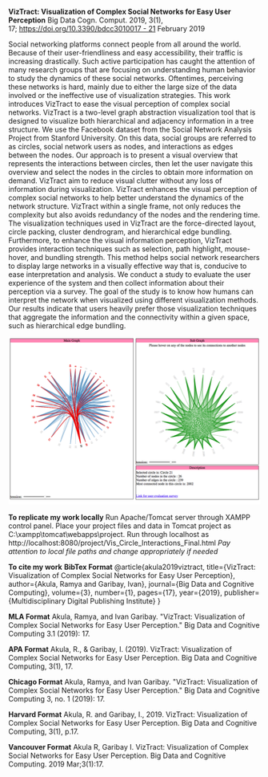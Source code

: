 **VizTract: Visualization of Complex Social Networks for Easy User Perception**
Big Data Cogn. Comput. 2019, 3(1), 17; https://doi.org/10.3390/bdcc3010017 - 21 February 2019

Social networking platforms connect people from all around the world. Because of their user-friendliness and easy accessibility, their traffic is increasing drastically. Such active participation has caught the attention of many research groups that are focusing on understanding human behavior to study the dynamics of these social networks. Oftentimes, perceiving these networks is hard, mainly due to either the large size of the data involved or the ineffective use of visualization strategies. This work introduces VizTract to ease the visual perception of complex social networks. VizTract is a two-level graph abstraction visualization tool that is designed to visualize both hierarchical and adjacency information in a tree structure. We use the Facebook dataset from the Social Network Analysis Project from Stanford University. On this data, social groups are referred to as circles, social network users as nodes, and interactions as edges between the nodes. Our approach is to present a visual overview that represents the interactions between circles, then let the user navigate this overview and select the nodes in the circles to obtain more information on demand. VizTract aim to reduce visual clutter without any loss of information during visualization. VizTract enhances the visual perception of complex social networks to help better understand the dynamics of the network structure. VizTract within a single frame, not only reduces the complexity but also avoids redundancy of the nodes and the rendering time. The visualization techniques used in VizTract are the force-directed layout, circle packing, cluster dendrogram, and hierarchical edge bundling. Furthermore, to enhance the visual information perception, VizTract provides interaction techniques such as selection, path highlight, mouse-hover, and bundling strength. This method helps social network researchers to display large networks in a visually effective way that is, conducive to ease interpretation and analysis. We conduct a study to evaluate the user experience of the system and then collect information about their perception via a survey. The goal of the study is to know how humans can interpret the network when visualized using different visualization methods. Our results indicate that users heavily prefer those visualization techniques that aggregate the information and the connectivity within a given space, such as hierarchical edge bundling.

![alt text](https://github.com/akula01/VizTract/blob/master/Images/HEB_HEB.png)

**To replicate my work locally**
Run Apache/Tomcat server through XAMPP control panel. Place your project files and data in Tomcat project as C:\xampp\tomcat\webapps\project. Run through localhost as http://localhost:8080/project/Vis_Circle_Interactions_Final.html
*Pay attention to local file paths and change appropriately if needed*

**To cite my work**
**BibTex Format**
@article{akula2019viztract,
  title={VizTract: Visualization of Complex Social Networks for Easy User Perception},
  author={Akula, Ramya and Garibay, Ivan},
  journal={Big Data and Cognitive Computing},
  volume={3},
  number={1},
  pages={17},
  year={2019},
  publisher={Multidisciplinary Digital Publishing Institute}
}

**MLA Format** Akula, Ramya, and Ivan Garibay. "VizTract: Visualization of Complex Social Networks for Easy User Perception." Big Data and Cognitive Computing 3.1 (2019): 17.

**APA Format** Akula, R., & Garibay, I. (2019). VizTract: Visualization of Complex Social Networks for Easy User Perception. Big Data and Cognitive Computing, 3(1), 17.

**Chicago Format** Akula, Ramya, and Ivan Garibay. "VizTract: Visualization of Complex Social Networks for Easy User Perception." Big Data and Cognitive Computing 3, no. 1 (2019): 17.

**Harvard Format** Akula, R. and Garibay, I., 2019. VizTract: Visualization of Complex Social Networks for Easy User Perception. Big Data and Cognitive Computing, 3(1), p.17.

**Vancouver Format** Akula R, Garibay I. VizTract: Visualization of Complex Social Networks for Easy User Perception. Big Data and Cognitive Computing. 2019 Mar;3(1):17.
